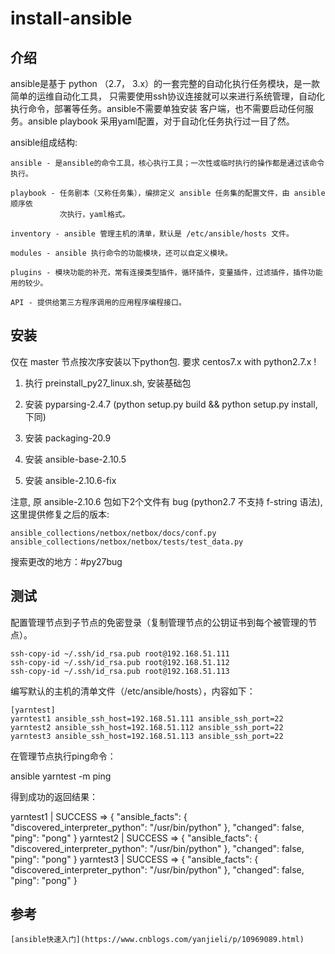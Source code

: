 # install-ansible

## 介绍

ansible是基于 python （2.7， 3.x）的一套完整的自动化执行任务模块，是一款简单的运维自动化工具，
只需要使用ssh协议连接就可以来进行系统管理，自动化执行命令，部署等任务。ansible不需要单独安装
客户端，也不需要启动任何服务。ansible playbook 采用yaml配置，对于自动化任务执行过一目了然。

ansible组成结构:

    ansible - 是ansible的命令工具，核心执行工具；一次性或临时执行的操作都是通过该命令执行。

    playbook - 任务剧本（又称任务集），编排定义 ansible 任务集的配置文件，由 ansible 顺序依
               次执行，yaml格式。

    inventory - ansible 管理主机的清单，默认是 /etc/ansible/hosts 文件。

    modules - ansible 执行命令的功能模块，还可以自定义模块。

    plugins - 模块功能的补充，常有连接类型插件，循环插件，变量插件，过滤插件，插件功能用的较少。

    API - 提供给第三方程序调用的应用程序编程接口。


## 安装

仅在 master 节点按次序安装以下python包. 要求 centos7.x with python2.7.x !

1) 执行 preinstall_py27_linux.sh, 安装基础包

2) 安装 pyparsing-2.4.7 (python setup.py build && python setup.py install, 下同)

3) 安装 packaging-20.9

4) 安装 ansible-base-2.10.5

5) 安装 ansible-2.10.6-fix

注意, 原 ansible-2.10.6 包如下2个文件有 bug (python2.7 不支持 f-string 语法), 这里提供修复之后的版本:

    ansible_collections/netbox/netbox/docs/conf.py
    ansible_collections/netbox/netbox/tests/test_data.py

搜索更改的地方：#py27bug

## 测试

配置管理节点到子节点的免密登录（复制管理节点的公钥证书到每个被管理的节点）。

```
ssh-copy-id ~/.ssh/id_rsa.pub root@192.168.51.111
ssh-copy-id ~/.ssh/id_rsa.pub root@192.168.51.112
ssh-copy-id ~/.ssh/id_rsa.pub root@192.168.51.113
```

编写默认的主机的清单文件（/etc/ansible/hosts），内容如下：

```
[yarntest]
yarntest1 ansible_ssh_host=192.168.51.111 ansible_ssh_port=22
yarntest2 ansible_ssh_host=192.168.51.112 ansible_ssh_port=22
yarntest3 ansible_ssh_host=192.168.51.113 ansible_ssh_port=22
```

在管理节点执行ping命令：

ansible yarntest -m ping

得到成功的返回结果：

yarntest1 | SUCCESS => {
    "ansible_facts": {
        "discovered_interpreter_python": "/usr/bin/python"
    },
    "changed": false,
    "ping": "pong"
}
yarntest2 | SUCCESS => {
    "ansible_facts": {
        "discovered_interpreter_python": "/usr/bin/python"
    },
    "changed": false,
    "ping": "pong"
}
yarntest3 | SUCCESS => {
    "ansible_facts": {
        "discovered_interpreter_python": "/usr/bin/python"
    },
    "changed": false,
    "ping": "pong"
}


## 参考

    [ansible快速入门](https://www.cnblogs.com/yanjieli/p/10969089.html)
